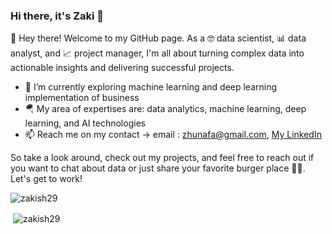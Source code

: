 ### Hi there, it's Zaki 👋

👋 Hey there! Welcome to my GitHub page. As a 🤓 data scientist, 📊 data analyst, and 📈 project manager, I'm all about turning complex data into actionable insights and delivering successful projects.

- 🔭 I’m currently exploring machine learning and deep learning implementation of business
- 🪂 My area of expertises are: data analytics, machine learning, deep learning, and AI technologies
- 📫 Reach me on my contact -> email : zhunafa@gmail.com, [My LinkedIn](https://www.linkedin.com/in/zaki-syaiful-hunafa-a6a759b8/)

So take a look around, check out my projects, and feel free to reach out if you want to chat about data or just share your favorite burger place 🍔🤤. Let's get to work!

<p align="left"> <img src="https://komarev.com/ghpvc/?username=danupurnomo&label=Profile%20views&color=0e75b6&style=flat" alt="zakish29" /> </p>
<p>&nbsp;<img align="center" src="https://github-readme-stats.vercel.app/api?username=zakish29&show_icons=true&locale=en" alt="zakish29" /></p>
